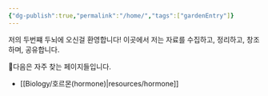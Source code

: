 ```yaml
---
{"dg-publish":true,"permalink":"/home/","tags":["gardenEntry"]}
---
```


저의 두번쨰 두뇌에 오신걸 환영합니다!
이곳에서 저는 자료를 수집하고, 정리하고, 창조하며, 공유합니다.

다음은 자주 찾는 페이지들입니다.
- [[Biology/호르몬(hormone)\|resources/hormone]]